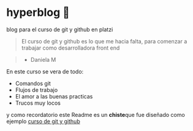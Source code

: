 # hyperblog 💚 
 blog para el curso de git y github en platzi
> El curso de git y github es lo que me hacia falta, para comenzar a trabajar como desarrolladora front end

> - Daniela M

En este curso se vera de todo:
- Comandos git
- Flujos de trabajo
- El amor a las buenas practicas
- Trucos muy locos

y como recordatorio este Readme es un **chiste**que fue diseñado como ejemplo [curso de git y github](http://https://platzi.com/clases/1557-git-github/19977-readmemd-es-una-excelente-practica/ "curso de git y github")